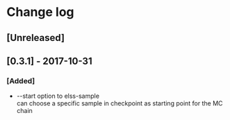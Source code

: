 # Change log

## [Unreleased]

## [0.3.1] - 2017-10-31
### [Added]
- --start option to elss-sample  
  can choose a specific sample in checkpoint as starting point for the MC chain

